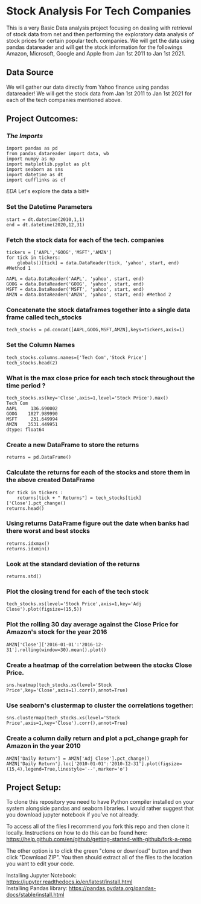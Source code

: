 # Stock Analysis For Tech Companies
This is a very Basic Data analysis project focusing on dealing with retrieval of stock data from net and then performing the exploratory data analysis of stock prices for certain popular tech. companies. We will get the data using pandas datareader and will get the stock information for the followings Amazon, Microsoft, Google and Apple from Jan 1st 2011 to Jan 1st 2021.

## Data Source 
We will gather our data directly from Yahoo finance using pandas datareader! We will get the stock data from Jan 1st 2011 to Jan 1st 2021 for each of the tech companies mentioned above.

## Project Outcomes:

### *The Imports*
```
import pandas as pd
from pandas_datareader import data, wb
import numpy as np
import matplotlib.pyplot as plt
import seaborn as sns
import datetime as dt
import cufflinks as cf
```

*EDA*
Let's explore the data a bit!*

### Set the Datetime Parameters
```
start = dt.datetime(2010,1,1)
end = dt.datetime(2020,12,31)
```

### Fetch the stock data for each of the tech. companies
```
tickers = ['AAPL','GOOG','MSFT','AMZN']
for tick in tickers:
    globals()[tick] = data.DataReader(tick, 'yahoo', start, end) #Method 1
    
AAPL = data.DataReader('AAPL', 'yahoo', start, end)
GOOG = data.DataReader('GOOG', 'yahoo', start, end)
MSFT = data.DataReader('MSFT', 'yahoo', start, end)
AMZN = data.DataReader('AMZN', 'yahoo', start, end) #Method 2
```

### Concatenate the stock dataframes together into a single data frame called tech_stocks
```
tech_stocks = pd.concat([AAPL,GOOG,MSFT,AMZN],keys=tickers,axis=1)
```

### Set the Column Names
```
tech_stocks.columns.names=['Tech Com','Stock Price']
tech_stocks.head(2)
```

### What is the max close price for each tech stock throughout the time period ?
```
tech_stocks.xs(key='Close',axis=1,level='Stock Price').max()
Tech Com
AAPL     136.690002
GOOG    1827.989990
MSFT     231.649994
AMZN    3531.449951
dtype: float64
```

### Create a new DataFrame to store the returns
```
returns = pd.DataFrame()
```

### Calculate the returns for each of the stocks and store them in the above created DataFrame
```
for tick in tickers :
    returns[tick + " Returns"] = tech_stocks[tick]['Close'].pct_change()
returns.head()
```

### Using returns DataFrame figure out the date when banks had there worst and best stocks
```
returns.idxmax()
returns.idxmin()
```

### Look at the standard deviation of the returns
```
returns.std()
```

### Plot the closing trend for each of the tech stock
```
tech_stocks.xs(level='Stock Price',axis=1,key='Adj Close').plot(figsize=(15,5))
```

### Plot the rolling 30 day average against the Close Price for Amazon's stock for the year 2016
```
AMZN['Close']['2016-01-01':'2016-12-31'].rolling(window=30).mean().plot()
```

### Create a heatmap of the correlation between the stocks Close Price.
```
sns.heatmap(tech_stocks.xs(level='Stock Price',key='Close',axis=1).corr(),annot=True)
```

### Use seaborn's clustermap to cluster the correlations together:
```
sns.clustermap(tech_stocks.xs(level='Stock Price',axis=1,key='Close').corr(),annot=True)
```

### Create a column daily return and plot a pct_change graph for Amazon in the year 2010
```
AMZN['Daily Return'] = AMZN['Adj Close'].pct_change()
AMZN['Daily Return'].loc['2010-01-01':'2010-12-31'].plot(figsize=(15,4),legend=True,linestyle='--',marker='o')
```

## Project Setup:
To clone this repository you need to have Python compiler installed on your system alongside pandas and seaborn libraries. I would rather suggest that you download jupyter notebook if you've not already.

To access all of the files I recommend you fork this repo and then clone it locally. Instructions on how to do this can be found here: https://help.github.com/en/github/getting-started-with-github/fork-a-repo

The other option is to click the green "clone or download" button and then click "Download ZIP". You then should extract all of the files to the location you want to edit your code.

Installing Jupyter Notebook: https://jupyter.readthedocs.io/en/latest/install.html <br>
Installing Pandas library: https://pandas.pydata.org/pandas-docs/stable/install.html
